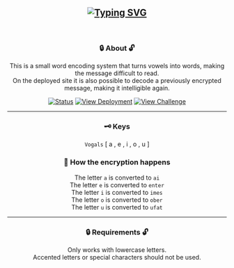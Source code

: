 ## <div align="center"> [![Typing SVG](https://readme-typing-svg.demolab.com?font=Inconsolata&weight=700&size=40&duration=4000&pause=6000&color=9CF73D&center=true&vCenter=true&width=435&lines=Encryptor+%2F+Decryptor)](https://git.io/typing-svg)</div>
<br>
<div align="center"> 
  
###  :lock: About :unlock:
</div>

<div align="center">

This is a small word encoding system that turns vowels into words, making the message difficult to read.   
On the deployed site it is also possible to decode a previously encrypted message, making it intelligible again.
</div>

<div align="center">
  
[![Status](https://shields.io/badge/Technology%20Used-|%20HTML%205%20|%20CSS%203%20|%20JavaScript%20|-blue)](https://github.com/euclides981/criptografia#readme) 
[![View Deployment](https://shields.io/badge/View-Deployment-purple.svg)](https://naelitoh.github.io/challenge-encryptor) [![View Challenge](https://shields.io/badge/View-Challenge-green.svg)](https://github.com/topics/challengeonedecodificador5) 
</div>

___

<div align="center">

### :old_key: Keys  
`Vogals` [ a , e , i , o , u ]

### :arrows_counterclockwise: How the encryption happens  
The letter `a` is converted to `ai`  
The letter `e` is converted to `enter`  
The letter `i` is converted to `imes`  
The letter `o` is converted to `ober`  
The letter `u` is converted to `ufat`  
___
</div>

<div align="center">
  
### :lock: Requirements :unlock:

Only works with lowercase letters.    
Accented letters or special characters should not be used.
</div>